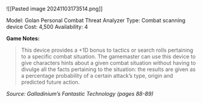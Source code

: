 ![[Pasted image 20241103173514.png]]

Model: Golan Personal Combat Threat Analyzer
Type: Combat scanning device
Cost: 4,500
Availability: 4

**Game Notes:** 
> This device provides a +1D bonus to tactics or search rolls pertaining to a specific combat situation. The gamemaster can use this device to give characters hints about a given combat situation without having to divulge all the facts pertaining to the situation: the results are given as a percentage probability of a certain attack’s type, origin and predicted future action.

*Source: Galladinium’s Fantastic Technology (pages 88-89)*